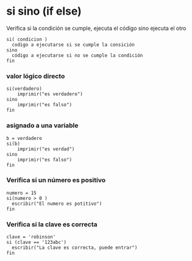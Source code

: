 # si sino (if else)
Verifica si la condición se cumple, ejecuta el código sino ejecuta el otro 
```
si( condicion )
  codigo a ejecutarse si se cumple la consición
sino
  código a ejecutarse si no se cumple la condición
fin
```

### valor lógico directo
```
si(verdadero)
    imprimir("es verdadero")
sino
    imprimir("es falso")
fin
```

### asignado a una variable
```
b = verdadero
si(b)
    imprimir("es verdad")
sino
    imprimir("es falso")
fin
```

### Verifica si un número es positivo
```
numero = 15
si(numero > 0 )
  escribir("El numero es potitivo")
fin  
```

### Verifica si la clave es correcta
```
clave = 'robinson'
si (clave == '123abc') 
  escribir("La clave es correcta, puede entrar")
fin
```



